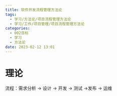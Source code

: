 ```yaml
---
title: 软件开发流程管理方法论
tags:
  - 学习/方法论/项目流程管理方法论
  - 学习/工作/项目管理/项目流程管理方法论
categories:
  - 002目标
  - 学习
  - 方法论
date: 2023-02-12 13:01
---
```

# 理论

流程：需求分析 -> 设计 -> 开发 -> 测试 ->发布 -> 运维